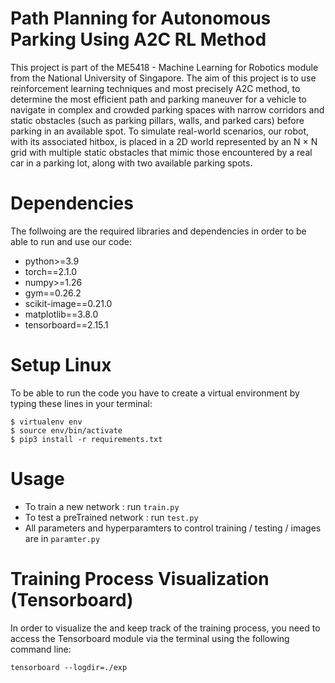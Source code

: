 # Path Planning for Autonomous Parking Using A2C RL Method

This project is part of the ME5418 - Machine Learning for Robotics module from the National University of Singapore. The aim of this project is to use reinforcement learning techniques and most precisely A2C method, to determine the most efficient path and parking maneuver for a vehicle to navigate in complex and crowded parking spaces with narrow corridors and static obstacles (such as parking pillars, walls, and parked cars) before parking in an available spot. To simulate real-world scenarios, our robot, with its associated hitbox, is placed in a 2D world represented by an N × N grid with multiple static obstacles that mimic those encountered by a real car in a parking lot, along with two available parking spots.

# Dependencies

The follwoing are the required libraries and dependencies in order to be able to run and use our code:

* python>=3.9
* torch==2.1.0
* numpy>=1.26
* gym==0.26.2
* scikit-image==0.21.0
* matplotlib==3.8.0
* tensorboard==2.15.1

# Setup Linux

To be able to run the code you have to create a virtual environment by typing these lines in your terminal:
```
$ virtualenv env
$ source env/bin/activate
$ pip3 install -r requirements.txt
```
# Usage

* To train a new network : run ```train.py```
* To test a preTrained network : run ```test.py```
* All parameters and hyperparamters to control training / testing / images are in ```paramter.py```

# Training Process Visualization (Tensorboard)

In order to visualize the and keep track of the training process, you need to  access the Tensorboard module via the terminal using the following command line:
```
tensorboard --logdir=./exp
```
